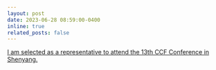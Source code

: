 ```yaml
---
layout: post
date: 2023-06-28 08:59:00-0400
inline: true
related_posts: false
---
```


<a href="https://www.ccf.org.cn/CCF_Board_Election_2023/hydb/2023-07-24/794555.shtml">I am selected as a representative to attend the 13th CCF
Conference in Shenyang.</a>

